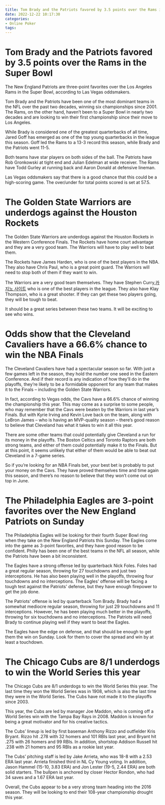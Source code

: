 ```yaml
---
title: Tom Brady and the Patriots favored by 3.5 points over the Rams in the Super Bowl
date: 2022-12-22 10:17:30
categories:
- Online Poker
tags:
---
```



#  Tom Brady and the Patriots favored by 3.5 points over the Rams in the Super Bowl

The New England Patriots are three-point favorites over the Los Angeles Rams in the Super Bowl, according to Las Vegas oddsmakers.

Tom Brady and the Patriots have been one of the most dominant teams in the NFL over the past two decades, winning six championships since 2001. The Rams, on the other hand, haven’t been to a Super Bowl in nearly two decades and are looking to win their first championship since their move to Los Angeles.

While Brady is considered one of the greatest quarterbacks of all time, Jared Goff has emerged as one of the top young quarterbacks in the league this season. Goff led the Rams to a 13-3 record this season, while Brady and the Patriots went 11-5.

Both teams have star players on both sides of the ball. The Patriots have Rob Gronkowski at tight end and Julian Edelman at wide receiver. The Rams have Todd Gurley at running back and Aaron Donald at defensive lineman.

Las Vegas oddsmakers say that there is a good chance that this could be a high-scoring game. The over/under for total points scored is set at 57.5.

#  The Golden State Warriors are underdogs against the Houston Rockets

The Golden State Warriors are underdogs against the Houston Rockets in the Western Conference Finals. The Rockets have home court advantage and they are a very good team. The Warriors will have to play well to beat them.

The Rockets have James Harden, who is one of the best players in the NBA. They also have Chris Paul, who is a great point guard. The Warriors will need to stop both of them if they want to win.

The Warriors are a very good team themselves. They have Stephen Curry,[카지노 사이트](https://choegocasino.com/) who is one of the best players in the league. They also have Klay Thompson, who is a great shooter. If they can get these two players going, they will be tough to beat.

It should be a great series between these two teams. It will be exciting to see who wins.

#  Odds show that the Cleveland Cavaliers have a 66.6% chance to win the NBA Finals

The Cleveland Cavaliers have had a spectacular season so far. With just a few games left in the season, they hold the number one seed in the Eastern Conference. And if their record is any indication of how they’ll do in the playoffs, they’re likely to be a formidable opponent for any team that makes it to the Finals – including the Golden State Warriors.

In fact, according to Vegas odds, the Cavs have a 66.6% chance of winning the championship this year. This may come as a surprise to some people, who may remember that the Cavs were beaten by the Warriors in last year’s Finals. But with Kyrie Irving and Kevin Love back on the team, along with LeBron James – who is having an MVP-quality season – there’s good reason to believe that Cleveland has what it takes to win it all this year.

There are some other teams that could potentially give Cleveland a run for its money in the playoffs. The Boston Celtics and Toronto Raptors are both strong teams, and either of them could potentially make it to the Finals. But at this point, it seems unlikely that either of them would be able to beat out Cleveland in a 7-game series.

So if you’re looking for an NBA Finals bet, your best bet is probably to put your money on the Cavs. They have proved themselves time and time again this season, and there’s no reason to believe that they won’t come out on top in June.

#  The Philadelphia Eagles are 3-point favorites over the New England Patriots on Sunday

The Philadelphia Eagles will be looking for their fourth Super Bowl ring when they take on the New England Patriots this Sunday. The Eagles come into the game as 3-point favorites, and they have good reason to be confident. Philly has been one of the best teams in the NFL all season, while the Patriots have been a bit inconsistent.

The Eagles have a strong offense led by quarterback Nick Foles. Foles had a great regular season, throwing for 27 touchdowns and just two interceptions. He has also been playing well in the playoffs, throwing four touchdowns and no interceptions. The Eagles' offense will be facing a tough test against the Patriots' defense, but they have enough firepower to get the job done.

The Patriots' offense is led by quarterback Tom Brady. Brady had a somewhat mediocre regular season, throwing for just 29 touchdowns and 11 interceptions. However, he has been playing much better in the playoffs, throwing for six touchdowns and no interceptions. The Patriots will need Brady to continue playing well if they want to beat the Eagles.

The Eagles have the edge on defense, and that should be enough to get them the win on Sunday. Look for them to cover the spread and win by at least a touchdown.

#  The Chicago Cubs are 8/1 underdogs to win the World Series this year

The Chicago Cubs are 8/1 underdogs to win the World Series this year. The last time they won the World Series was in 1908, which is also the last time they were in the World Series. The Cubs have not made it to the playoffs since 2003.

This year, the Cubs are led by manager Joe Maddon, who is coming off a World Series win with the Tampa Bay Rays in 2008. Maddon is known for being a great motivator and for his creative tactics.

The Cubs’ lineup is led by first baseman Anthony Rizzo and outfielder Kris Bryant. Rizzo hit .278 with 32 homers and 101 RBIs last year, and Bryant hit .275 with 26 homers and 99 RBIs. In addition, shortstop Addison Russell hit .238 with 21 homers and 95 RBIs as a rookie last year.

The Cubs’ pitching staff is led by Jake Arrieta, who was 18-8 with a 2.53 ERA last year. Arrieta finished third in NL Cy Young voting. In addition, Jason Hammel (15-10, 3.83 ERA) and Jon Lester (19-5, 2.44 ERA) are both solid starters. The bullpen is anchored by closer Hector Rondon, who had 34 saves and a 1.67 ERA last year.

Overall, the Cubs appear to be a very strong team heading into the 2016 season. They will be looking to end their 108-year championship drought this year.